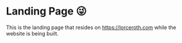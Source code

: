 # Landing Page 😜

This is the landing page that resides on https://lorceroth.com while the website is being built.
